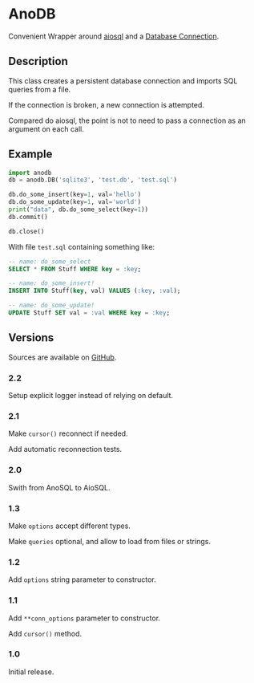 # AnoDB

Convenient Wrapper around [aiosql](https://github.com/nackjicholson/aiosql)
and a [Database Connection](https://www.python.org/dev/peps/pep-0249).

## Description

This class creates a persistent database connection and imports
SQL queries from a file.

If the connection is broken, a new connection is attempted.

Compared do aiosql, the point is not to need to pass a connection
as an argument on each call.

## Example

```Python
import anodb
db = anodb.DB('sqlite3', 'test.db', 'test.sql')

db.do_some_insert(key=1, val='hello')
db.do_some_update(key=1, val='world')
print("data", db.do_some_select(key=1))
db.commit()

db.close()
```

With file `test.sql` containing something like:

```SQL
-- name: do_some_select
SELECT * FROM Stuff WHERE key = :key;

-- name: do_some_insert!
INSERT INTO Stuff(key, val) VALUES (:key, :val);

-- name: do_some_update!
UPDATE Stuff SET val = :val WHERE key = :key;
```

## Versions

Sources are available on [GitHub](https://github.com/zx80/anodb).

### 2.2

Setup explicit logger instead of relying on default.

### 2.1

Make `cursor()` reconnect if needed.

Add automatic reconnection tests.

### 2.0

Swith from AnoSQL to AioSQL.

### 1.3

Make `options` accept different types.

Make `queries` optional, and allow to load from files or strings.

### 1.2

Add `options` string parameter to constructor.

### 1.1

Add `**conn_options` parameter to constructor.

Add `cursor()` method.

### 1.0

Initial release.
